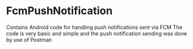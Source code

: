 # FcmPushNotification
Contains Android code for handling push notifications sent via FCM
The code is very basic and simple and the push notification sending was done by use of Postman
